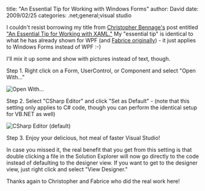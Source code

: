 
title: "An Essential Tip for Working with Windows Forms"
author: David
date: 2009/02/25
categories: .net;general;visual studio

I couldn't resist borrowing my title from [Christopher Bennage's](http://devlicious.com/blogs/christopher_bennage/default.aspx) post entitled ["An Essential Tip for Working with XAML."](http://devlicious.com/blogs/christopher_bennage/archive/2009/02/04/an-essential-tip-for-working-with-xaml.aspx) My "essential tip" is identical to what he has already shown for WPF (and [Fabrice originally](http://weblogs.asp.net/fmarguerie/archive/2009/01/29/life-changer-xaml-tip-for-visual-studio.aspx)) - it just applies to Windows Forms instead of WPF :-) 

I'll mix it up some and show with pictures instead of text, though. 

Step 1. Right click on a Form, UserControl, or Component and select "Open With..." 

![Open With...](http://www.mohundro.com/blog/content/binary/WindowsLiveWriter/AnEssentialTipforWorkingwithWindowsForms_9428/image_2.png)

Step 2. Select "CSharp Editor" and click "Set as Default" - (note that this setting only applies to C# code, though you can perform the identical setup for VB.NET as well) 

![CSharp Editor (default)](http://www.mohundro.com/blog/content/binary/WindowsLiveWriter/AnEssentialTipforWorkingwithWindowsForms_9428/image_4.png)

Step 3. Enjoy your delicious, hot meal of faster Visual Studio! 

In case you missed it, the real benefit that you get from this setting is that double clicking a file in the Solution Explorer will now go directly to the code instead of defaulting to the designer view. If you want to get to the designer view, just right click and select "View Designer." 

Thanks again to Christopher and Fabrice who did the real work here!

